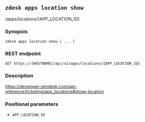 ## `zdesk apps location show`

/apps/locations/{APP_LOCATION_ID}

### Synopsis

    zdesk apps location show [ ... ]

### REST endpoint

    GET https://{HOSTNAME}/api/v2/apps/locations/{APP_LOCATION_ID}

### Description

https://developer.zendesk.com/api-reference/ticketing/app_locations#show-location

### Positional parameters

* `APP_LOCATION_ID`

